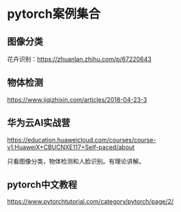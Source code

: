 # pytorch案例集合

## 图像分类

花卉识别：https://zhuanlan.zhihu.com/p/67220643

## 物体检测

https://www.jiqizhixin.com/articles/2018-04-23-3

## 华为云AI实战营

https://education.huaweicloud.com/courses/course-v1:HuaweiX+CBUCNXE117+Self-paced/about

只看图像分类，物体检测和人脸识别。有理论讲解。

## pytorch中文教程

https://www.pytorchtutorial.com/category/pytorch/page/2/
